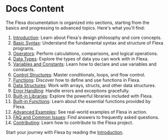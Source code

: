 # Docs Content

The Flexa documentation is organized into sections, starting from the basics and progressing to advanced topics. Here's what you'll find:

1. [Introduction](introduction): Learn about Flexa's design philosophy and core concepts.
2. [Basic Syntax](basic-syntax): Understand the fundamental syntax and structure of Flexa programs.
3. [Operators](operators): Perform calculations, comparisons, and logical operations.
4. [Data Types](data-types): Explore the types of data you can work with in Flexa.
5. [Variables and Constants](variables-and-constants): Learn how to declare and use variables and constants.
6. [Control Structures](control-structures): Master conditionals, loops, and flow control.
7. [Functions](function): Discover how to define and use functions in Flexa.
8. [Data Structures](data-structures): Work with arrays, structs, and other data structures.
9. [Error Handling](error-handling): Handle errors and exceptions gracefully.
10. [Built-in Libraries](built-in-libraries): Explore the powerful libraries included with Flexa.
11. [Built-in Functions](built-in-functions): Learn about the essential functions provided by Flexa.
12. [Advanced Examples](advanced-xamples): See real-world examples of Flexa in action.
13. [FAQ and Common Issues](faq-and-common-issues): Find answers to frequently asked questions.
14. [Contributing](contributing): Learn how to contribute to the Flexa project.

Start your journey with Flexa by reading the [Introduction](introduction).
